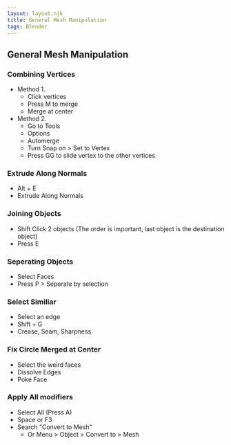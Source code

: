 ```yaml
---
layout: layout.njk
title: General Mesh Manipulation
tags: Blender
---
```

## General Mesh Manipulation
### Combining Vertices
- Method 1.
  - Click vertices
  - Press M to merge
  - Merge at center
- Method 2.
  - Go to Tools
  - Options
  - Automerge
  - Turn Snap on > Set to Vertex
  - Press GG to slide vertex to the other vertices

### Extrude Along Normals
- Alt + E
- Extrude Along Normals

### Joining Objects
- Shift Click 2 objects (The order is important, last object is the destination object)
- Press E

### Seperating Objects
- Select Faces
- Press P > Seperate by selection

### Select Similiar
- Select an edge
- Shift + G
- Crease, Seam, Sharpness

### Fix Circle Merged at Center
- Select the weird faces
- Dissolve Edges
- Poke Face

### Apply All modifiers
- Select All (Press A)
- Space or F3
- Search "Convert to Mesh"
  - Or Menu > Object > Convert to > Mesh